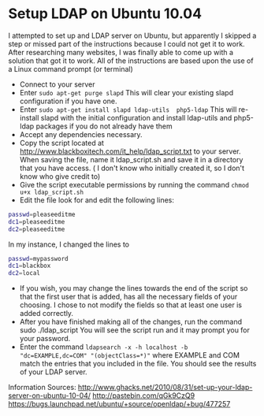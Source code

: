 # Setup LDAP on Ubuntu 10.04

I attempted to set up and LDAP server on Ubuntu, but apparently I skipped a step or missed part of the instructions because I could not get it to work.  After researching many websites, I was finally able to come up with a solution that got it to work. All of the instructions are based upon the use of a Linux command prompt (or terminal) 

* Connect to your server
* Enter ```sudo apt-get purge slapd```
This will clear your existing slapd configuration if you have one.
* Enter ``` sudo apt-get install slapd ldap-utils  php5-ldap ```
This will re-install slapd with the initial configuration and install ldap-utils and php5-ldap packages if you do not already have them
* Accept any dependencies necessary.
* Copy the script located at http://www.blackboxitech.com/it_help/ldap_script.txt to your server. When saving the file, name it ldap_script.sh and save it in a directory that you have access.  ( I don't know who initially created it, so I don't know who give credit to)
* Give the script executable permissions by running the command  ``` chmod u+x ldap_script.sh ```
* Edit the file look for and edit the following lines:
```sh
passwd=pleaseeditme
dc1=pleaseeditme
dc2=pleaseeditme
```
In my instance, I changed the lines to
```sh
passwd=mypassword
dc1=blackbox
dc2=local
```
* If you wish, you may change the lines towards the end of the
script so that the first user that is added, has all the necessary 
fields of your choosing. I chose to not modify the fields so that at least one user is added correctly. 
* After you have finished making all of the changes, run the command  sudo ./ldap_script   You will see the script run and it may prompt you for your password.
* Enter the command ``` ldapsearch -x -h localhost -b "dc=EXAMPLE,dc=COM" "(objectClass=*)" ``` where EXAMPLE and COM match the entries that you included in the file.  You should see the results of your LDAP server. 


Information Sources: 
http://www.ghacks.net/2010/08/31/set-up-your-ldap-server-on-ubuntu-10-04/
http://pastebin.com/qGk9CzQ9
https://bugs.launchpad.net/ubuntu/+source/openldap/+bug/477257

